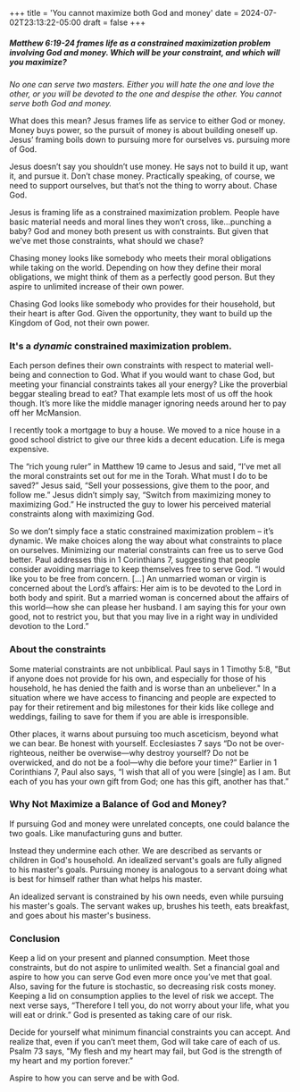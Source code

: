 +++
title = 'You cannot maximize both God and money'
date = 2024-07-02T23:13:22-05:00
draft = false
+++

##### Matthew 6:19-24 frames life as a constrained maximization problem involving God and money. Which will be your constraint, and which will you maximize?

*No one can serve two masters. Either you will hate the one and love the other, or you will be devoted to the one and despise the other. You cannot serve both God and money.*

What does this mean? Jesus frames life as service to either God or money. Money buys power, so the pursuit of money is about building oneself up. Jesus’ framing boils down to pursuing more for ourselves vs. pursuing more of God.

Jesus doesn’t say you shouldn’t use money. He says not to build it up, want it, and pursue it. Don’t chase money. Practically speaking, of course, we need to support ourselves, but that’s not the thing to worry about. Chase God.

Jesus is framing life as a constrained maximization problem. People have basic material needs and moral lines they won’t cross, like…punching a baby? God and money both present us with constraints. But given that we’ve met those constraints, what should we chase?

Chasing money looks like somebody who meets their moral obligations while taking on the world. Depending on how they define their moral obligations, we might think of them as a perfectly good person. But they aspire to unlimited increase of their own power.

Chasing God looks like somebody who provides for their household, but their heart is after God. Given the opportunity, they want to build up the Kingdom of God, not their own power.

### It's a *dynamic* constrained maximization problem.

Each person defines their own constraints with respect to material well-being and connection to God. What if you would want to chase God, but meeting your financial constraints takes all your energy? Like the proverbial beggar stealing bread to eat? That example lets most of us off the hook though. It’s more like the middle manager ignoring needs around her to pay off her McMansion.

I recently took a mortgage to buy a house. We moved to a nice house in a good school district to give our three kids a decent education. Life is mega expensive.

The “rich young ruler” in Matthew 19 came to Jesus and said, “I’ve met all the moral constraints set out for me in the Torah. What must I do to be saved?” Jesus said, “Sell your possessions, give them to the poor, and follow me.” Jesus didn’t simply say, “Switch from maximizing money to maximizing God.” He instructed the guy to lower his perceived material constraints along with maximizing God.

So we don’t simply face a static constrained maximization problem – it’s dynamic. We make choices along the way about what constraints to place on ourselves. Minimizing our material constraints can free us to serve God better. Paul addresses this in 1 Corinthians 7, suggesting that people consider avoiding marriage to keep themselves free to serve God. “I would like you to be free from concern. […] An unmarried woman or virgin is concerned about the Lord’s affairs: Her aim is to be devoted to the Lord in both body and spirit. But a married woman is concerned about the affairs of this world—how she can please her husband. I am saying this for your own good, not to restrict you, but that you may live in a right way in undivided devotion to the Lord.”

### About the constraints

Some material constraints are not unbiblical. Paul says in 1 Timothy 5:8, "But if anyone does not provide for his own, and especially for those of his household, he has denied the faith and is worse than an unbeliever." In a situation where we have access to financing and people are expected to pay for their retirement and big milestones for their kids like college and weddings, failing to save for them if you are able is irresponsible.

Other places, it warns about pursuing too much asceticism, beyond what we can bear. Be honest with yourself. Ecclesiastes 7 says “Do not be over-righteous, neither be overwise—why destroy yourself? Do not be overwicked, and do not be a fool—why die before your time?” Earlier in 1 Corinthians 7, Paul also says, “I wish that all of you were [single] as I am. But each of you has your own gift from God; one has this gift, another has that.”

### Why Not Maximize a Balance of God and Money?

If pursuing God and money were unrelated concepts, one could balance the two goals. Like manufacturing guns and butter. 

Instead they undermine each other. We are described as servants or children in God's household. An idealized servant's goals are fully aligned to his master's goals. Pursuing money is analogous to a servant doing what is best for himself rather than what helps his master.

An idealized servant is constrained by his own needs, even while pursuing his master's goals. The servant wakes up, brushes his teeth, eats breakfast, and goes about his master's business. 

### Conclusion

Keep a lid on your present and planned consumption. Meet those constraints, but do not aspire to unlimited wealth. Set a financial goal and aspire to how you can serve God even more once you’ve met that goal. Also, saving for the future is stochastic, so decreasing risk costs money. Keeping a lid on consumption applies to the level of risk we accept. The next verse says, “Therefore I tell you, do not worry about your life, what you will eat or drink.” God is presented as taking care of our risk.

Decide for yourself what minimum financial constraints you can accept. And realize that, even if you can’t meet them, God will take care of each of us. Psalm 73 says, "My flesh and my heart may fail, but God is the strength of my heart and my portion forever.”

Aspire to how you can serve and be with God.
